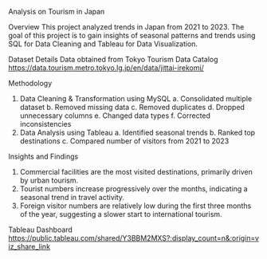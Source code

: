 Analysis on Tourism in Japan

Overview
This project analyzed trends in Japan from 2021 to 2023. The goal of this project is to gain insights of seasonal patterns and trends using SQL for Data Cleaning and Tableau for Data Visualization.

Dataset Details
Data obtained from Tokyo Tourism Data Catalog https://data.tourism.metro.tokyo.lg.jp/en/data/jittai-irekomi/

Methodology
1. Data Cleaning & Transformation using MySQL
  a. Consolidated multiple dataset
  b. Removed missing data
  c. Removed duplicates
  d. Dropped unnecessary columns
  e. Changed data types
  f. Corrected inconsistencies
2. Data Analysis using Tableau
   a. Identified seasonal trends
   b. Ranked top destinations
   c. Compared number of visitors from 2021 to 2023

Insights and Findings
1. Commercial facilities are the most visited destinations, primarily driven by urban tourism.
2. Tourist numbers increase progressively over the months, indicating a seasonal trend in travel activity.
3. Foreign visitor numbers are relatively low during the first three months of the year, suggesting a slower start to international tourism.

Tableau Dashboard
https://public.tableau.com/shared/Y3BBM2MXS?:display_count=n&:origin=viz_share_link
